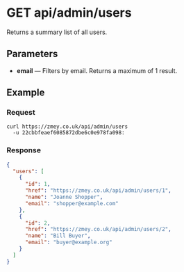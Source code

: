 # GET api/admin/users

Returns a summary list of all users.

## Parameters

* **email** — Filters by email. Returns a maximum of 1 result.

## Example

### Request

```
curl https://zmey.co.uk/api/admin/users
  -u 22cbbfeaef6085872dbe6c0e978fa098:
```

### Response

```json
{
  "users": [
    {
      "id": 1,
      "href": "https://zmey.co.uk/api/admin/users/1",
      "name": "Joanne Shopper",
      "email": "shopper@example.com"
    },
    {
      "id": 2,
      "href": "https://zmey.co.uk/api/admin/users/2",
      "name": "Bill Buyer",
      "email": "buyer@example.org"
    }
  ]
}
```
